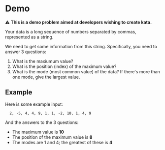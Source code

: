 # Demo

⚠️ **This is a demo problem aimed at developers wishing to create kata.**

Your data is a long sequence of numbers separated by commas, represented as a string.

We need to get some information from this string. Specifically, you need to answer 3 questions:

1. What is the maxiumum value?
2. What is the position (index) of the maximum value?
3. What is the mode (most common value) of the data? If there's more than one mode, give the largest value.


## Example

Here is some example input:

      2, -5, 4, 4, 9, 1, 1, -2, 10, 1, 4, 9

And the answers to the 3 questions:

- The maximum value is **10**
- The position of the maximum value is **8**
- The modes are 1 and 4; the greatest of these is **4**
